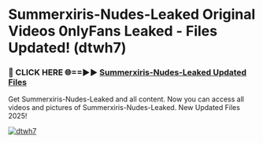 # Summerxiris-Nudes-Leaked Original Videos 0nlyFans Leaked - Files Updated! (dtwh7)

<h3>🔴 CLICK HERE 🌐==►► <a href="https://tinyurl.com/4mcuefdz" rel="nofollow">Summerxiris-Nudes-Leaked Updated Files</a></h3>

Get Summerxiris-Nudes-Leaked and all content. Now you can access all videos and pictures of Summerxiris-Nudes-Leaked. New Updated Files 2025!

[![dtwh7](https://i.imgur.com/StAQSOY.gif)](https://tinyurl.com/4mcuefdz)
